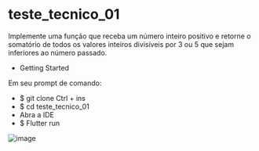 # teste_tecnico_01

Implemente uma função que receba um número inteiro positivo e retorne o
somatório de todos os valores inteiros divisíveis por 3 ou 5 que sejam inferiores ao
número passado.

* Getting Started

Em seu prompt de comando:
* $ git clone Ctrl + ins
* $ cd teste_tecnico_01
* Abra a IDE
* $ Flutter run


![image](https://user-images.githubusercontent.com/43793445/184457040-96cc12f8-610f-49bb-bc81-96070b00e820.png)
